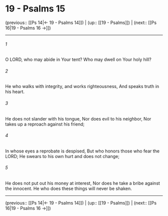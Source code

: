 # 19 - Psalms 15

(previous:: [[Ps 14|← 19 - Psalms 14]]) | (up:: [[19 - Psalms]]) | (next:: [[Ps 16|19 - Psalms 16 →]])

***


###### 1 
O LORD, who may abide in Your tent? Who may dwell on Your holy hill? 

###### 2 
He who walks with integrity, and works righteousness, And speaks truth in his heart. 

###### 3 
He does not slander with his tongue, Nor does evil to his neighbor, Nor takes up a reproach against his friend; 

###### 4 
In whose eyes a reprobate is despised, But who honors those who fear the LORD; He swears to his own hurt and does not change; 

###### 5 
He does not put out his money at interest, Nor does he take a bribe against the innocent. He who does these things will never be shaken.

***

(previous:: [[Ps 14|← 19 - Psalms 14]]) | (up:: [[19 - Psalms]]) | (next:: [[Ps 16|19 - Psalms 16 →]])
